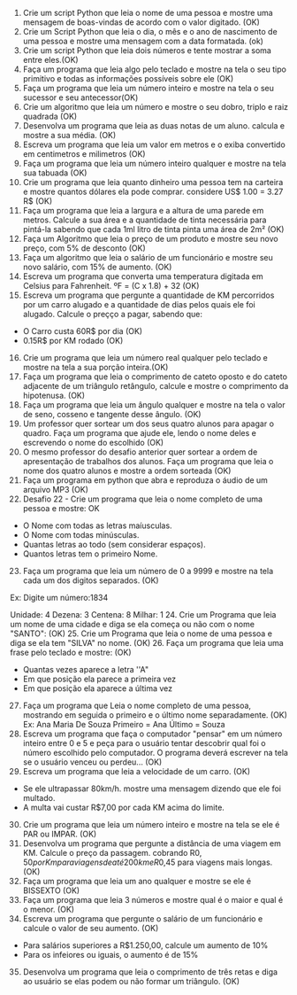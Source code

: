 1. Crie um script Python que leia o nome de uma pessoa e mostre uma mensagem de boas-vindas de acordo com o valor digitado. (OK)
2. Crie um Script Python que leia o dia, o mês e o ano de nascimento de uma pessoa e mostre uma mensagem com a data formatada. (ok)
3. Crie um script Python que leia dois números e tente mostrar a soma entre eles.(OK)
4. Faça um programa que leia algo pelo teclado e mostre na tela o seu tipo primitivo e todas as informações possíveis sobre ele (OK)
5. Faça um programa que leia um número inteiro e mostre na tela o seu sucessor e seu antecessor(OK)
6. Crie um algoritmo que leia um número e mostre o seu dobro, triplo e raiz quadrada (OK)
7. Desenvolva um programa que leia as duas notas de um aluno. calcula e mostre a sua média. (OK)
8. Escreva um programa que leia um valor em metros e o exiba convertido em centimetros e milimetros (OK)
9. Faça um programa que leia um número inteiro qualquer e mostre na tela sua tabuada (OK)
10. Crie um programa que leia quanto dinheiro uma pessoa tem na carteira e mostre quantos dólares ela pode comprar.
considere US$ 1.00 = 3.27 R$ (OK)
11. Faça um programa que leia a largura e a altura de uma parede em metros. Calcule a sua área e a quantidade de tinta necessária para pintá-la sabendo que cada 1ml litro de tinta pinta uma área de 2m² (OK)
12. Faça um Algoritmo que leia o preço de um produto e mostre seu novo preço, com 5% de desconto (OK)
13. Faça um algoritmo que leia o salário de um funcionário e mostre seu novo salário, com 15% de aumento. (OK)
14. Escreva um programa que converta uma temperatura digitada em Celsius para Fahrenheit. ºF = (C x 1.8) + 32 (OK)
15. Escreva um programa que pergunte a quantidade de KM percorridos por um carro alugado e a quantidade de dias pelos quais ele foi alugado. Calcule o preçço a pagar, sabendo que:
  * O Carro custa 60R$ por dia (OK)
  * 0.15R$ por KM rodado (OK)
16. Crie um programa que leia um número real qualquer pelo teclado e mostre na tela a sua porção inteira.(OK)
17. Faça um programa que leia o comprimento de cateto oposto e do cateto adjacente de um triângulo retângulo, calcule e mostre o comprimento da hipotenusa. (OK)
18. Faça um programa que leia um ângulo qualquer e mostre na tela o valor de seno, cosseno e tangente desse ângulo. (OK)
19. Um professor quer sortear um dos seus quatro alunos para apagar o quadro. Faça um programa que ajude ele, lendo o nome deles e escrevendo o nome do escolhido (OK)
20. O mesmo professor do desafio anterior quer sortear a ordem de apresentação de trabalhos dos alunos. 
    Faça um programa que leia o nome dos quatro alunos e mostre a ordem sorteada (OK)
21. Faça um programa em python que abra e reproduza o áudio de um arquivo MP3 (OK)
22. Desafio 22 - Crie um programa que leia o nome completo de uma pessoa e mostre: OK
  * O Nome com todas as letras maíusculas.
  * O Nome com todas minúsculas. 
  * Quantas letras ao todo (sem considerar espaços). 
  * Quantos letras tem o primeiro Nome. 
23. Faça um programa que leia um número de 0 a 9999 e mostre na tela cada um dos digitos separados. (OK)

Ex: Digite um número:1834

Unidade: 4
Dezena: 3
Centena: 8
Milhar: 1
24. Crie um Programa que leia um nome de uma cidade e diga se ela começa ou não com o nome "SANTO": (OK)
25. Crie um Programa que leia o nome de uma pessoa e diga se ela tem "SILVA" no nome. (OK)
26. Faça um programa que leia uma frase pelo teclado e mostre: (OK)
  * Quantas vezes aparece a letra ''A"
  * Em que posição ela parece a primeira vez
  * Em que posição ela aparece a última vez
27. Faça um programa que Leia o nome completo de uma pessoa, mostrando em seguida o primeiro e o último nome separadamente.
(OK)
Ex: Ana Maria De Souza
Primeiro = Ana
Último = Souza
28. Escreva um programa que faça o computador "pensar" em um número inteiro entre 0 e 5 e peça para o usuário tentar descobrir qual foi o número escolhido pelo computador.
O programa deverá escrever na tela se o usuário venceu ou perdeu... (OK)
29. Escreva um programa que leia a velocidade de um carro. (OK)
  * Se ele ultrapassar 80km/h. mostre uma mensagem dizendo que ele foi multado.
  * A multa vai custar R$7,00 por cada KM acima do limite.
30. Crie um programa que leia um número inteiro e mostre na tela se ele é PAR ou IMPAR. (OK)
31. Desenvolva um programa que pergunte a distância de uma viagem em KM. 
Calcule o preço da passagem. cobrando R$0,50 por Km para viagens de até 200km e R$0,45 para viagens mais longas.(OK)
32. Faça um programa que leia um ano qualquer e mostre se ele é BISSEXTO (OK)
33. Faça um programa que leia 3 números e mostre qual é o maior e qual é o menor. (OK)
34. Escreva um programa que pergunte o salário de um funcionário e calcule o valor de seu aumento. (OK)
  * Para salários superiores a R$1.250,00, calcule um aumento de 10%
  * Para  os infeiores ou iguais, o aumento é de 15%
35. Desenvolva um programa que leia o comprimento de três retas e diga ao usuário se elas podem ou não formar um triângulo. (OK)

